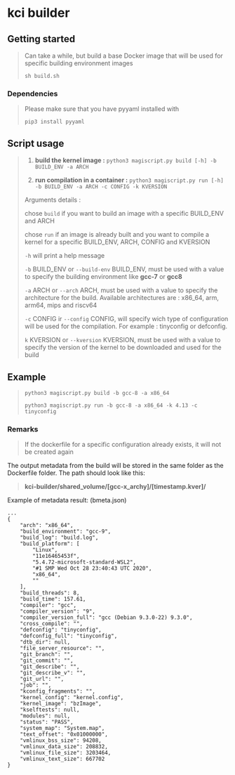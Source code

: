 # kci builder

## Getting started

> Can take a while, but build a base Docker image that will be used for specific building environment images
> 
> `sh build.sh` 

### Dependencies 
> Please make sure that you have pyyaml installed with 
> 
> `pip3 install pyyaml`
## Script usage

> 1) **build the kernel image :** ``python3 magiscript.py build [-h] -b BUILD_ENV -a ARCH``
> 
> 2) **run compilation in a container :** ``python3 magiscript.py run [-h] -b BUILD_ENV -a ARCH -c CONFIG -k KVERSION``  
> 
> Arguments details : 
>   
> chose `build` if you want to build an image with a specific BUILD_ENV and ARCH 
> 
> chose `run` if an image is already built and you want to compile a kernel for a specific BUILD_ENV, ARCH, CONFIG and KVERSION
> 
> `-h` will print a help message
> 
> `-b` BUILD_ENV or `--build-env` BUILD_ENV, must be used with a value to specify the building environment like **gcc-7** or **gcc8**
>
> `-a` ARCH or `--arch` ARCH, must be used with a value to specify the architecture for the build. Available architectures are : x86_64, arm, arm64, mips and riscv64
> 
> `-c` CONFIG ir `--config` CONFIG, will specify wich type of configuration will be used for the compilation. For example : tinyconfig or defconfig.
> 
> `k` KVERSION or `--kversion` KVERSION, must be used with a value to specify the version of the kernel to be downloaded and used for the build

## Example

> ``python3 magiscript.py build -b gcc-8 -a x86_64``
> 
> ``python3 magiscript.py run -b gcc-8 -a x86_64 -k 4.13 -c tinyconfig``

### Remarks
> If the dockerfile for a specific configuration already exists, it will not be created again

The output metadata from the build will be stored in the same folder as the Dockerfile folder. The path should look like this:

> **kci-builder/shared_volume/[gcc-x_archy]/[timestamp.kver]/**

Example of metadata result: (bmeta.json)
```
...
{
    "arch": "x86_64",
    "build_environment": "gcc-9",
    "build_log": "build.log",
    "build_platform": [
        "Linux",
        "11e16465453f",
        "5.4.72-microsoft-standard-WSL2",
        "#1 SMP Wed Oct 28 23:40:43 UTC 2020",
        "x86_64",
        ""
    ],
    "build_threads": 8,
    "build_time": 157.61,
    "compiler": "gcc",
    "compiler_version": "9",
    "compiler_version_full": "gcc (Debian 9.3.0-22) 9.3.0",
    "cross_compile": "",
    "defconfig": "tinyconfig",
    "defconfig_full": "tinyconfig",
    "dtb_dir": null,
    "file_server_resource": "",
    "git_branch": "",
    "git_commit": "",
    "git_describe": "",
    "git_describe_v": "",
    "git_url": "",
    "job": "",
    "kconfig_fragments": "",
    "kernel_config": "kernel.config",
    "kernel_image": "bzImage",
    "kselftests": null,
    "modules": null,
    "status": "PASS",
    "system_map": "System.map",
    "text_offset": "0x01000000",
    "vmlinux_bss_size": 94208,
    "vmlinux_data_size": 208832,
    "vmlinux_file_size": 3203464,
    "vmlinux_text_size": 667702
}
```
